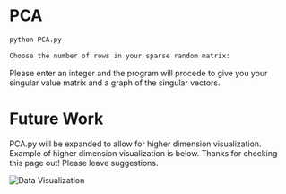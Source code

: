 # PCA

```bash
python PCA.py
```
```bash
Choose the number of rows in your sparse random matrix:
```
Please enter an integer and the program will procede to give you your singular value matrix and a graph of the singular vectors. 

# Future Work
PCA.py will be expanded to allow for higher dimension visualization. Example of higher dimension visualization is below. Thanks for checking this page out! Please leave suggestions.

![Data Visualization](https://github.com/mridulsar/Big-Data/blob/master/PCA_1000x8_matrix.png)
